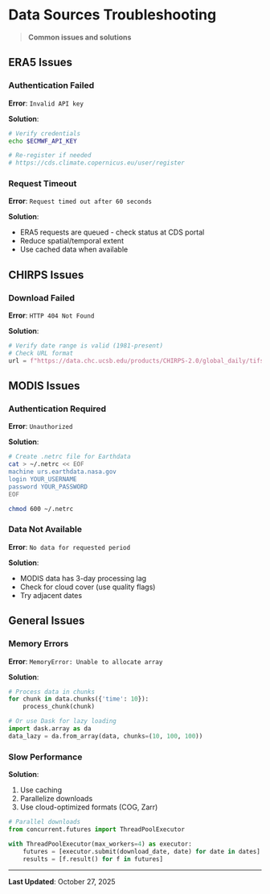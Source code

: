 # Data Sources Troubleshooting

> **Common issues and solutions**

## ERA5 Issues

### Authentication Failed

**Error**: `Invalid API key`

**Solution**:
```bash
# Verify credentials
echo $ECMWF_API_KEY

# Re-register if needed
# https://cds.climate.copernicus.eu/user/register
```

### Request Timeout

**Error**: `Request timed out after 60 seconds`

**Solution**:
- ERA5 requests are queued - check status at CDS portal
- Reduce spatial/temporal extent
- Use cached data when available

## CHIRPS Issues

### Download Failed

**Error**: `HTTP 404 Not Found`

**Solution**:
```python
# Verify date range is valid (1981-present)
# Check URL format
url = f"https://data.chc.ucsb.edu/products/CHIRPS-2.0/global_daily/tifs/p05/{year}/chirps-v2.0.{date}.tif"
```

## MODIS Issues

### Authentication Required

**Error**: `Unauthorized`

**Solution**:
```bash
# Create .netrc file for Earthdata
cat > ~/.netrc << EOF
machine urs.earthdata.nasa.gov
login YOUR_USERNAME
password YOUR_PASSWORD
EOF

chmod 600 ~/.netrc
```

### Data Not Available

**Error**: `No data for requested period`

**Solution**:
- MODIS data has 3-day processing lag
- Check for cloud cover (use quality flags)
- Try adjacent dates

## General Issues

### Memory Errors

**Error**: `MemoryError: Unable to allocate array`

**Solution**:
```python
# Process data in chunks
for chunk in data.chunks({'time': 10}):
    process_chunk(chunk)

# Or use Dask for lazy loading
import dask.array as da
data_lazy = da.from_array(data, chunks=(10, 100, 100))
```

### Slow Performance

**Solution**:
1. Use caching
2. Parallelize downloads
3. Use cloud-optimized formats (COG, Zarr)

```python
# Parallel downloads
from concurrent.futures import ThreadPoolExecutor

with ThreadPoolExecutor(max_workers=4) as executor:
    futures = [executor.submit(download_date, date) for date in dates]
    results = [f.result() for f in futures]
```

---

**Last Updated**: October 27, 2025
